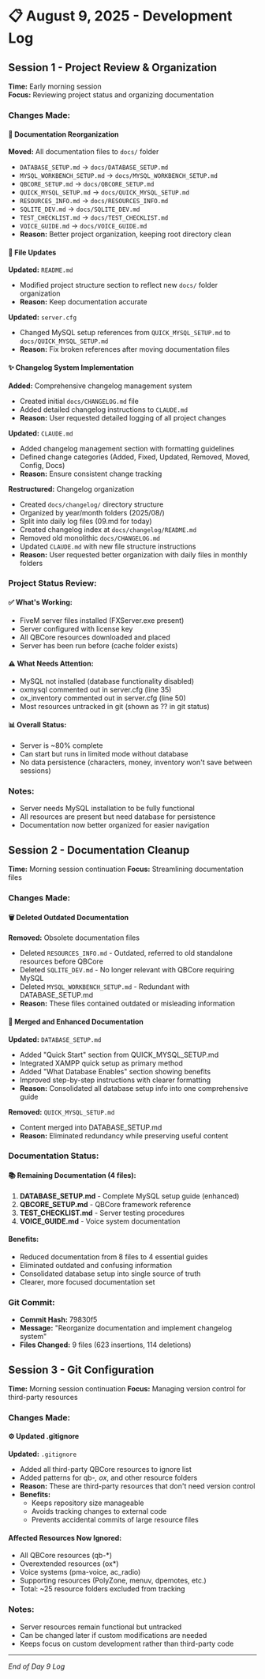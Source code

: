 # 📋 August 9, 2025 - Development Log

## Session 1 - Project Review & Organization

**Time:** Early morning session  
**Focus:** Reviewing project status and organizing documentation

### Changes Made:

#### 📁 Documentation Reorganization
**Moved:** All documentation files to `docs/` folder
- `DATABASE_SETUP.md` → `docs/DATABASE_SETUP.md`
- `MYSQL_WORKBENCH_SETUP.md` → `docs/MYSQL_WORKBENCH_SETUP.md`  
- `QBCORE_SETUP.md` → `docs/QBCORE_SETUP.md`
- `QUICK_MYSQL_SETUP.md` → `docs/QUICK_MYSQL_SETUP.md`
- `RESOURCES_INFO.md` → `docs/RESOURCES_INFO.md`
- `SQLITE_DEV.md` → `docs/SQLITE_DEV.md`
- `TEST_CHECKLIST.md` → `docs/TEST_CHECKLIST.md`
- `VOICE_GUIDE.md` → `docs/VOICE_GUIDE.md`
- **Reason:** Better project organization, keeping root directory clean

#### 📝 File Updates
**Updated:** `README.md`
- Modified project structure section to reflect new `docs/` folder organization
- **Reason:** Keep documentation accurate

**Updated:** `server.cfg`  
- Changed MySQL setup references from `QUICK_MYSQL_SETUP.md` to `docs/QUICK_MYSQL_SETUP.md`
- **Reason:** Fix broken references after moving documentation files

#### ✨ Changelog System Implementation
**Added:** Comprehensive changelog management system
- Created initial `docs/CHANGELOG.md` file
- Added detailed changelog instructions to `CLAUDE.md`
- **Reason:** User requested detailed logging of all project changes

**Updated:** `CLAUDE.md`
- Added changelog management section with formatting guidelines
- Defined change categories (Added, Fixed, Updated, Removed, Moved, Config, Docs)
- **Reason:** Ensure consistent change tracking

**Restructured:** Changelog organization
- Created `docs/changelog/` directory structure
- Organized by year/month folders (2025/08/)
- Split into daily log files (09.md for today)
- Created changelog index at `docs/changelog/README.md`
- Removed old monolithic `docs/CHANGELOG.md`
- Updated `CLAUDE.md` with new file structure instructions
- **Reason:** User requested better organization with daily files in monthly folders

### Project Status Review:

#### ✅ What's Working:
- FiveM server files installed (FXServer.exe present)
- Server configured with license key
- All QBCore resources downloaded and placed
- Server has been run before (cache folder exists)

#### ⚠️ What Needs Attention:
- MySQL not installed (database functionality disabled)
- oxmysql commented out in server.cfg (line 35)
- ox_inventory commented out in server.cfg (line 50)
- Most resources untracked in git (shown as ?? in git status)

#### 📊 Overall Status:
- Server is ~80% complete
- Can start but runs in limited mode without database
- No data persistence (characters, money, inventory won't save between sessions)

### Notes:
- Server needs MySQL installation to be fully functional
- All resources are present but need database for persistence
- Documentation now better organized for easier navigation

## Session 2 - Documentation Cleanup

**Time:** Morning session continuation
**Focus:** Streamlining documentation files

### Changes Made:

#### 🗑️ Deleted Outdated Documentation
**Removed:** Obsolete documentation files
- Deleted `RESOURCES_INFO.md` - Outdated, referred to old standalone resources before QBCore
- Deleted `SQLITE_DEV.md` - No longer relevant with QBCore requiring MySQL
- Deleted `MYSQL_WORKBENCH_SETUP.md` - Redundant with DATABASE_SETUP.md
- **Reason:** These files contained outdated or misleading information

#### 📝 Merged and Enhanced Documentation
**Updated:** `DATABASE_SETUP.md`
- Added "Quick Start" section from QUICK_MYSQL_SETUP.md
- Integrated XAMPP quick setup as primary method
- Added "What Database Enables" section showing benefits
- Improved step-by-step instructions with clearer formatting
- **Reason:** Consolidated all database setup info into one comprehensive guide

**Removed:** `QUICK_MYSQL_SETUP.md`
- Content merged into DATABASE_SETUP.md
- **Reason:** Eliminated redundancy while preserving useful content

### Documentation Status:

#### 📚 Remaining Documentation (4 files):
1. **DATABASE_SETUP.md** - Complete MySQL setup guide (enhanced)
2. **QBCORE_SETUP.md** - QBCore framework reference
3. **TEST_CHECKLIST.md** - Server testing procedures
4. **VOICE_GUIDE.md** - Voice system documentation

#### Benefits:
- Reduced documentation from 8 files to 4 essential guides
- Eliminated outdated and confusing information
- Consolidated database setup into single source of truth
- Clearer, more focused documentation set

### Git Commit:
- **Commit Hash:** 79830f5
- **Message:** "Reorganize documentation and implement changelog system"
- **Files Changed:** 9 files (623 insertions, 114 deletions)

## Session 3 - Git Configuration

**Time:** Morning session continuation
**Focus:** Managing version control for third-party resources

### Changes Made:

#### ⚙️ Updated .gitignore
**Updated:** `.gitignore`
- Added all third-party QBCore resources to ignore list
- Added patterns for qb-*, ox*, and other resource folders
- **Reason:** These are third-party resources that don't need version control
- **Benefits:** 
  - Keeps repository size manageable
  - Avoids tracking changes to external code
  - Prevents accidental commits of large resource files

#### Affected Resources Now Ignored:
- All QBCore resources (qb-*)
- Overextended resources (ox*)
- Voice systems (pma-voice, ac_radio)
- Supporting resources (PolyZone, menuv, dpemotes, etc.)
- Total: ~25 resource folders excluded from tracking

### Notes:
- Server resources remain functional but untracked
- Can be changed later if custom modifications are needed
- Keeps focus on custom development rather than third-party code

---

*End of Day 9 Log*